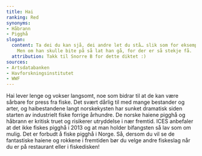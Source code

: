 ```yaml
---
title: Hai
ranking: Red
synonyms: 
- Håbrann
- Pigghå
slogan:
  content: Ta dei du kan sjå, dei andre let du stå… slik som for eksempel pigghå.
    Men om han skulle bite på så lat han gå, for der er så stekje få.
  attribution: Takk til Snorre B for dette diktet :)
sources:
- Artsdatabanken
- Havforskningsinstitutet
- WWF
---
```


Hai lever lenge og vokser langsomt, noe som bidrar til at de kan være sårbare for press fra fiske. Det svært dårlig til med mange bestander og arter, og haibestandene langt norskekysten har sunket dramatisk siden starten av industrielt fiske forrige århundre. De norske haiene pigghå og håbrann er kritisk truet og risikerer utryddelse i nær fremtid. ICES anbefaler at det ikke fiskes pigghå i 2013 og at man holder bifangsten så lav som om mulig. Det er forbudt å fiske pigghå i Norge. Så, dersom du vil se de fantastiske haiene og rokkene i fremtiden bør du velge andre fiskeslag når du er på restaurant eller i fiskedisken!
